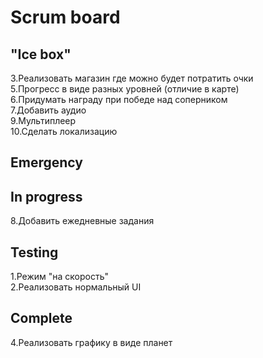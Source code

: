 # Scrum board

"Ice box"
---------------------
3.Реализовать магазин где можно будет потратить очки  
5.Прогресс в виде разных уровней (отличие в карте)  
6.Придумать награду при победе над соперником  
7.Добавить аудио  
9.Мультиплеер  
10.Сделать локализацию  

Emergency
---------------------

In progress
---------------------
8.Добавить ежедневные задания  

Testing
---------------------
1.Режим "на скорость"  
2.Реализовать нормальный UI  

Complete
---------------------
4.Реализовать графику в виде планет  
